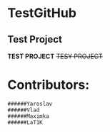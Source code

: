 # TestGitHub
## Test Project
**TEST PROJECT**
~~TESY PROJECT~~

# Contributors:
    ######Yaroslav
    ######Vlad
    ######Maximka
    ######LaT1K


